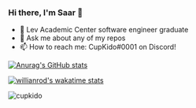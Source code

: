 ### Hi there, I'm Saar 👋

- 🌱 Lev Academic Center software engineer graduate
- 💬 Ask me about any of my repos
- 📫 How to reach me: CupKido#0001 on Discord!


[![Anurag's GitHub stats](https://github-readme-stats.vercel.app/api?username=CupKido&show_icons=true&theme=algolia)](https://github.com/anuraghazra/github-readme-stats)

[![willianrod's wakatime stats](https://github-readme-stats.vercel.app/api/wakatime?username=CupKido&show_icons=true&theme=algolia)](https://github.com/anuraghazra/github-readme-stats)

<p align="left"> <img src="https://komarev.com/ghpvc/?username=cupkido&label=Profile%20views&color=0e75b6&style=flat" alt="cupkido" /> </p>

